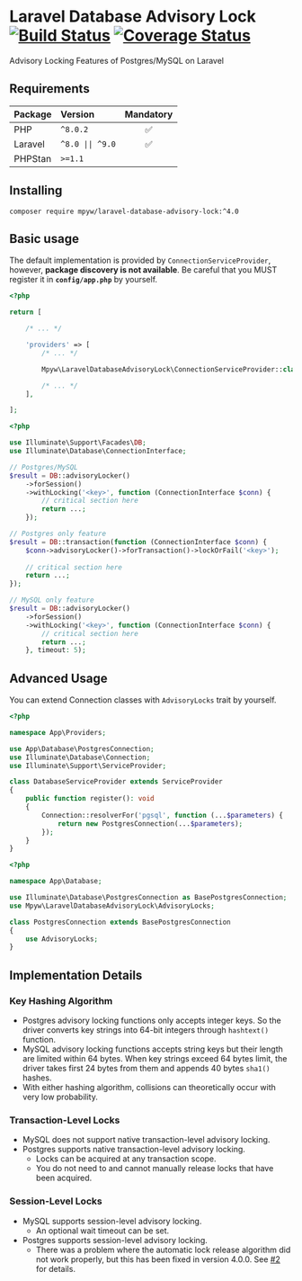 # Laravel Database Advisory Lock [![Build Status](https://github.com/mpyw/laravel-database-advisory-lock/actions/workflows/ci.yml/badge.svg?branch=master)](https://github.com/mpyw/laravel-database-advisory-lock/actions) [![Coverage Status](https://coveralls.io/repos/github/mpyw/laravel-database-advisory-lock/badge.svg?branch=master)](https://coveralls.io/github/mpyw/laravel-database-advisory-lock?branch=master)

Advisory Locking Features of Postgres/MySQL on Laravel

## Requirements

| Package | Version                             | Mandatory |
|:---|:------------------------------------|:---:|
| PHP | <code>^8.0.2</code>                  | ✅ |
| Laravel | <code>^8.0 &#124;&#124; ^9.0</code> | ✅ |
| PHPStan | <code>&gt;=1.1</code>               | |

## Installing

```
composer require mpyw/laravel-database-advisory-lock:^4.0
```

## Basic usage

The default implementation is provided by `ConnectionServiceProvider`, however, **package discovery is not available**.
Be careful that you MUST register it in **`config/app.php`** by yourself.

```php
<?php

return [

    /* ... */

    'providers' => [
        /* ... */

        Mpyw\LaravelDatabaseAdvisoryLock\ConnectionServiceProvider::class,

        /* ... */
    ],

];
```

```php
<?php

use Illuminate\Support\Facades\DB;
use Illuminate\Database\ConnectionInterface;

// Postgres/MySQL
$result = DB::advisoryLocker()
    ->forSession()
    ->withLocking('<key>', function (ConnectionInterface $conn) {
        // critical section here
        return ...;
    });

// Postgres only feature
$result = DB::transaction(function (ConnectionInterface $conn) {
    $conn->advisoryLocker()->forTransaction()->lockOrFail('<key>');
        
    // critical section here
    return ...;
});

// MySQL only feature
$result = DB::advisoryLocker()
    ->forSession()
    ->withLocking('<key>', function (ConnectionInterface $conn) {
        // critical section here
        return ...;
    }, timeout: 5);
```

## Advanced Usage

You can extend Connection classes with `AdvisoryLocks` trait by yourself.

```php
<?php

namespace App\Providers;

use App\Database\PostgresConnection;
use Illuminate\Database\Connection;
use Illuminate\Support\ServiceProvider;

class DatabaseServiceProvider extends ServiceProvider
{
    public function register(): void
    {
        Connection::resolverFor('pgsql', function (...$parameters) {
            return new PostgresConnection(...$parameters);
        });
    }
}
```

```php
<?php

namespace App\Database;

use Illuminate\Database\PostgresConnection as BasePostgresConnection;
use Mpyw\LaravelDatabaseAdvisoryLock\AdvisoryLocks;

class PostgresConnection extends BasePostgresConnection
{
    use AdvisoryLocks;
}
```

## Implementation Details

### Key Hashing Algorithm

- Postgres advisory locking functions only accepts integer keys. So the driver converts key strings into 64-bit integers through `hashtext()` function.
- MySQL advisory locking functions accepts string keys but their length are limited within 64 bytes. When key strings exceed 64 bytes limit, the driver takes first 24 bytes from them and appends 40 bytes `sha1()` hashes.
- With either hashing algorithm, collisions can theoretically occur with very low probability.

### Transaction-Level Locks

- MySQL does not support native transaction-level advisory locking.
- Postgres supports native transaction-level advisory locking.
  - Locks can be acquired at any transaction scope.
  - You do not need to and cannot manually release locks that have been acquired.

### Session-Level Locks

- MySQL supports session-level advisory locking.
  - An optional wait timeout can be set.
- Postgres supports session-level advisory locking.
  - There was a problem where the automatic lock release algorithm did not work properly, but this has been fixed in version 4.0.0. See [#2](https://github.com/mpyw/laravel-database-advisory-lock/pull/2) for details.
